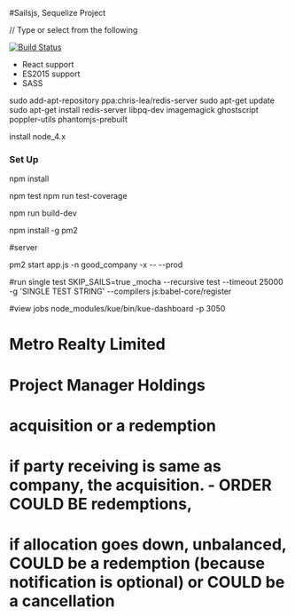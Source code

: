 #Sailsjs, Sequelize Project




// Type or select from the following


[![Build Status](https://travis-ci.org/joshgagnon/good-company.svg)](https://travis-ci.org/joshgagnon/good-company)


* React support
* ES2015 support
* SASS


sudo add-apt-repository ppa:chris-lea/redis-server
sudo apt-get update
sudo apt-get install redis-server libpq-dev imagemagick ghostscript poppler-utils phantomjs-prebuilt



install node_4.x


### Set Up
npm install

npm test
npm run test-coverage

npm run build-dev


npm install -g pm2



#server

pm2 start app.js -n good_company -x -- --prod


#run single test
SKIP_SAILS=true _mocha --recursive test  --timeout 25000 -g 'SINGLE TEST STRING' --compilers js:babel-core/register

#view jobs
node_modules/kue/bin/kue-dashboard -p 3050




# Metro Realty Limited
# Project Manager Holdings






# acquisition or a redemption




# if party receiving is same as company, the acquisition.    - ORDER COULD BE redemptions,

# if allocation goes down, unbalanced, COULD be a redemption (because notification is optional) or COULD be a cancellation